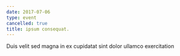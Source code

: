 ```yaml
---
date: 2017-07-06
type: event
cancelled: true
title: ipsum consequat.
---
```

Duis velit sed magna in ex cupidatat sint dolor ullamco exercitation